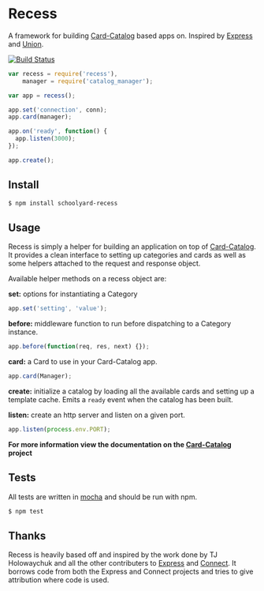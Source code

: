 Recess
=======

A framework for building [Card-Catalog](https://github.com/TxSSC/Card-Catalog) based apps on. Inspired by [Express](https://github.com/visionmedia/express) and [Union](https://github.com/flatiron/union).

[![Build Status](https://secure.travis-ci.org/School-Yard/Recess.png?branch=master)](http://travis-ci.org/School-Yard/Recess)

```js
var recess = require('recess'),
    manager = require('catalog_manager');

var app = recess();

app.set('connection', conn);
app.card(manager);

app.on('ready', function() {
  app.listen(3000);
});

app.create();
```

## Install

```bash
$ npm install schoolyard-recess
```

## Usage

Recess is simply a helper for building an application on top of [Card-Catalog](https://github.com/TxSSC/Card-Catalog). It provides a clean interface to setting up categories and cards as well as some helpers attached to the request and response object.

Available helper methods on a recess object are:

**set:** options for instantiating a Category

```js
app.set('setting', 'value');
```

**before:** middleware function to run before dispatching to a Category instance.

```js
app.before(function(req, res, next) {});
```

**card:** a Card to use in your Card-Catalog app.

```js
app.card(Manager);
```

**create:** initialize a catalog by loading all the available cards and setting up a template cache. Emits a `ready` event when the catalog has been built.

**listen:** create an http server and listen on a given port.

```js
app.listen(process.env.PORT);
```

**For more information view the documentation on the [Card-Catalog](https://github.com/TxSSC/Card-Catalog) project**

## Tests

All tests are written in [mocha](https://github.com/visionmedia/mocha) and should be run with npm.

```bash
$ npm test
```

## Thanks

Recess is heavily based off and inspired by the work done by TJ Holowaychuk and all the other contributers to [Express](https://github.com/visionmedia/express) and [Connect](https://github.com/senchalabs/connect). It borrows code from both the Express and Connect projects and tries to give attribution where code is used.